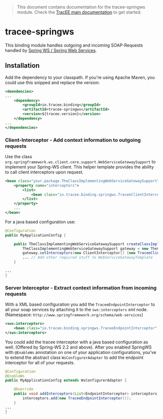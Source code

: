 > This document contains documentation for the tracee-springws module. Check the [TracEE main documentation](/README.md) to get started.

# tracee-springws

This binding module handles outgoing and incoming SOAP-Requests handled by [Spring WS / Spring Web Services](http://projects.spring.io/spring-ws/). 

## Installation

Add the dependency to your classpath. If you're using Apache Maven, you could use this snipped and replace the version:

```xml
<deendencies>
...
	<dependency>
		<groupId>io.tracee.binding</groupId>
		<artifactId>tracee-springws</artifactId>
		<version>${tracee.version}</version>
	</dependency>
...
</dependencies>
```

### Client-Interceptor - Add context information to outgoing requests

Use the class `org.springframework.ws.client.core.support.WebServiceGatewaySupport` to implement your Spring-WS client. 
This helper template provides the ability to call client interceptors upon request.

```xml
<bean class="your.package.TheClassImplementingWebServiceGatewaySupport">
	<property name="interceptors">
		<list>
			<bean class="io.tracee.binding.springws.TraceeClientInterceptor"/>
		</list>
	</property>
	...
</bean>
```

For a java based configuration use:

```java
@Configuration
public MyApplicationConfig {

	public TheClassImplementingWebServiceGatewaySupport createClassImplementingWebServiceGateway() {
		TheClassImplementingWebServiceGatewaySupport gateway = new TheClassImplementingWebServiceGatewaySupport();
		gateway.setInterceptors(new ClientInterceptor[] {new TraceeClientInterceptor()});
		... // Add other required stuff to WebServiceGatewayTemplate
	}

...
}
```

### Server Interceptor - Extract context information from incoming requests

With a XML based configuration you add the `TraceeEndpointInterceptor` to all your soap services by attaching it to the `sws:interceptors` xml node. 
(Namespace: `http://www.springframework.org/schema/web-services`)

```xml
<sws:interceptors>
	<bean class="io.tracee.binding.springws.TraceeEndpointInterceptor" />
</sws:interceptors>
```

You could add the tracee interceptor with a java based configuration as well. (Offered by Spring-WS 2.2 and above).
After you enabled SpringWS with `@EnableWs` annotation on one of your application configurations, you've to extend the 
abstract class `WsConfigurerAdapter` to add the endpoint interceptor for all of your requests. 

```java
@Configuration
@EnableWs
public MyApplicationConfig extends WsConfigurerAdapter {

	@Override
	public void addInterceptors(List<EndpointInterceptor> interceptors) {
		interceptors.add(new TraceeEndpointInterceptor());
	}
...
}
```
